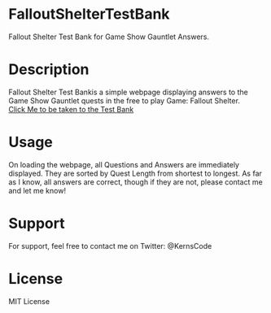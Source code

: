 # FalloutShelterTestBank

Fallout Shelter Test Bank for Game Show Gauntlet Answers. 
# Description

Fallout Shelter Test Bankis a simple webpage displaying answers to the Game Show Gauntlet quests in the free to play Game: Fallout Shelter.  
[Click Me to be taken to the Test Bank](https://kittykerns.github.io/FalloutShelterTestBank/)

# Usage

On loading the webpage, all Questions and Answers are immediately displayed. They are sorted by Quest Length from shortest to longest. 
As far as I know, all answers are correct, though if they are not, please contact me and let me know!

# Support

For support, feel free to contact me on Twitter: @KernsCode 

# License

MIT License

